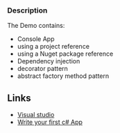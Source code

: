 ### Description
The Demo contains:

* Console App
* using a project reference
* using a Nuget package reference
* Dependency injection
* decorator pattern
* abstract factory method pattern

## Links

*  [Visual studio](https://visualstudio.microsoft.com/thank-you-downloading-visual-studio/?sku=Community&channel=Release&version=VS2022&source=VSLandingPage&cid=2030&passive=false)
* [Write your first c# App](https://learn.microsoft.com/en-us/training/paths/build-dotnet-applications-csharp/)